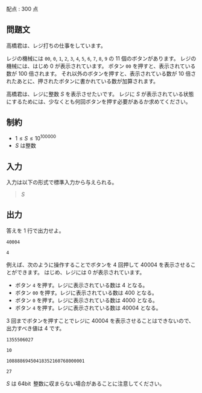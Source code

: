 配点 : $300$ 点

## 問題文

高橋君は、レジ打ちの仕事をしています。

レジの機械には `00`, `0`, `1`, `2`, `3`, `4`, `5`, `6`, `7`, `8`, `9` の $11$ 個のボタンがあります。
レジの機械には、はじめ $0$ が表示されています。
ボタン `00` を押すと、表示されている数が $100$ 倍されます。
それ以外のボタンを押すと、表示されている数が $10$ 倍されたあとに、押されたボタンに書かれている数が加算されます。

高橋君は、レジに整数 $S$ を表示させたいです。
レジに $S$ が表示されている状態にするためには、少なくとも何回ボタンを押す必要があるか求めてください。

## 制約

- $1\leq S\leq 10^{100000}$
- $S$ は整数

## 入力

入力は以下の形式で標準入力から与えられる。

> $S$

## 出力

答えを $1$ 行で出力せよ。

```input1
40004
```

```output1
4
```

例えば、次のように操作することでボタンを $4$ 回押して $40004$ を表示させることができます。
はじめ、レジには $0$ が表示されています。

- ボタン `4` を押す。レジに表示されている数は $4$ となる。
- ボタン `00` を押す。レジに表示されている数は $400$ となる。
- ボタン `0` を押す。レジに表示されている数は $4000$ となる。
- ボタン `4` を押す。レジに表示されている数は $40004$ となる。

$3$ 回までボタンを押すことでレジに $40004$ を表示させることはできないので、出力すべき値は $4$ です。

```input2
1355506027
```

```output2
10
```

```input3
10888869450418352160768000001
```

```output3
27
```

$S$ は $64\operatorname{bit}$ 整数に収まらない場合があることに注意してください。